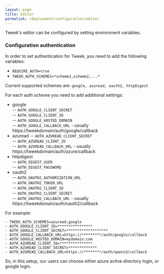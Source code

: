 ```yaml
---
layout: page
title: Editor
permalink: /deployment/configuration/editor
---
```


Tweek's editor can be configured by setting environment variables.

### Configuration authentication

In order to set authentication for Tweek, you need to add the following variables:
- ```REQUIRE_AUTH=true```
- ```TWEEK_AUTH_SCHEMES=*scheme1,scheme2,...*```

Current supported schemes are:
```google, azuread, oauth2, httpDigest```

For each auth scheme you need to add additional settings:
- google  
-- ```AUTH_GOOGLE_CLIENT_SECRET```  
-- ```AUTH_GOOGLE_CLIENT_ID```  
-- ```AUTH_GOOGLE_HOSTED_DOMAIN```  
-- ```AUTH_GOOGLE_CALLBACK_URL``` - usually https://tweekdomain/auth/google/callback  
- azuread
-- ```AUTH_AZUREAD_CLIENT_SECRET```  
-- ```AUTH_AZUREAD_CLIENT_ID```  
-- ```AUTH_AZUREAD_CALLBACK_URL``` - usually https://tweekdomain/auth/azure/callback  
- httpdigest  
-- ```AUTH_DIGEST_USER```  
-- ```AUTH_DIGEST_PASSWORD```
- oauth2  
-- ```AUTH_OAUTH2_AUTHORIZATION_URL```  
-- ```AUTH_OAUTH2_TOKEN_URL```  
-- ```AUTH_OAUTH2_CLIENT_ID```  
-- ```AUTH_OAUTH2_CLIENT_SECRET```  
-- ```AUTH_OAUTH2_CALLBACK_URL```  - usually https://tweekdomain/auth/oauth2/callback

For example:
```
- TWEEK_AUTH_SCHEMES=azuread,google 
- AUTH_GOOGLE_CLIENT_ID=****************
- AUTH_GOOGLE_CLIENT_SECRET=*******************
- AUTH_GOOGLE_CALLBACK_URL=https://*********/auth/google/callback 
- AUTH_GOOGLE_HOSTED_DOMAIN=mydomain.com
- AUTH_AZUREAD_CLIENT_ID=***************
- AUTH_AZUREAD_CLIENT_SECRET=*************
- AUTH_AZUREAD_CALLBACK_URL=https://********/auth/openid/callback 
```

So, in this setup, our users can choose either azure active directory login, or google login.